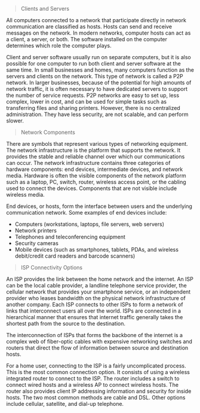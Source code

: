 > Clients and Servers

All computers connected to a network that participate directly in network communication are classified as hosts. Hosts can send and receive messages on the network. In modern networks, computer hosts can act as a client, a server, or both. The software installed on the computer determines which role the computer plays.

Client and server software usually run on separate computers, but it is also possible for one computer to run both client and server software at the same time. In small businesses and homes, many computers function as the servers and clients on the network. This type of network is called a P2P network. In larger businesses, because of the potential for high amounts of network traffic, it is often necessary to have dedicated servers to support the number of service requests. P2P networks are easy to set up, less complex, lower in cost, and can be used for simple tasks such as transferring files and sharing printers. However, there is no centralized administration. They have less security, are not scalable, and can perform slower.

> Network Components 

There are symbols that represent various types of networking equipment. The network infrastructure is the platform that supports the network. It provides the stable and reliable channel over which our communications can occur. The network infrastructure contains three categories of hardware components: end devices, intermediate devices, and network media. Hardware is often the visible components of the network platform such as a laptop, PC, switch, router, wireless access point, or the cabling used to connect the devices. Components that are not visible include wireless media.

End devices, or hosts, form the interface between users and the underlying communication network. Some examples of end devices include:

- Computers (workstations, laptops, file servers, web servers)
- Network printers
- Telephones and teleconferencing equipment
- Security cameras
- Mobile devices (such as smartphones, tablets, PDAs, and wireless debit/credit card readers and barcode scanners)

> ISP Connectivity Options

An ISP provides the link between the home network and the internet. An ISP can be the local cable provider, a landline telephone service provider, the cellular network that provides your smartphone service, or an independent provider who leases bandwidth on the physical network infrastructure of another company. Each ISP connects to other ISPs to form a network of links that interconnect users all over the world. ISPs are connected in a hierarchical manner that ensures that internet traffic generally takes the shortest path from the source to the destination.

The interconnection of ISPs that forms the backbone of the internet is a complex web of fiber-optic cables with expensive networking switches and routers that direct the flow of information between source and destination hosts.

For a home user, connecting to the ISP is a fairly uncomplicated process. This is the most common connection option. It consists of using a wireless integrated router to connect to the ISP. The router includes a switch to connect wired hosts and a wireless AP to connect wireless hosts. The router also provides client IP addressing information and security for inside hosts. The two most common methods are cable and DSL. Other options include cellular, satellite, and dial-up telephone.


